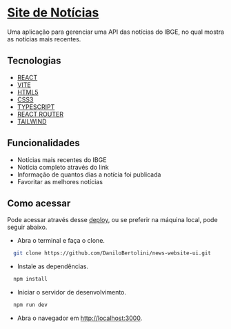 # [Site de Notícias](https://danilobertolini.github.io/news-website-ui/)

Uma aplicação para gerenciar uma API das notícias do IBGE, no qual mostra as notícias mais recentes. 

## Tecnologias

- [REACT](https://react.dev/)
- [VITE](https://vitejs.dev/)
- [HTML5](https://developer.mozilla.org/en-US/docs/Web/HTML)
- [CSS3](https://developer.mozilla.org/en-US/docs/Web/CSS)
- [TYPESCRIPT](https://www.typescriptlang.org/)
- [REACT ROUTER](https://reactrouter.com/en/main)
- [TAILWIND](https://tailwindcss.com/)

## Funcionalidades

- Notícias mais recentes do IBGE
- Notícia completo através do link
- Informação de quantos dias a notícia foi publicada
- Favoritar as melhores notícias

## Como acessar
  Pode acessar através desse [deploy](https://danilobertolini.github.io/news-website-ui/), ou se preferir na máquina local, pode seguir abaixo.
  - Abra o terminal e faça o clone.
  ```bash
    git clone https://github.com/DaniloBertolini/news-website-ui.git
  ```
  - Instale as dependências.
  ```bash
    npm install
  ```
  - Iniciar o servidor de desenvolvimento.
  ```bash
    npm run dev
  ```
  - Abra o navegador em [http://localhost:3000](http://localhost:3000).